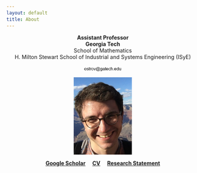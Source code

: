 ```yaml
---
layout: default
title: About
---
```


<p align="center">
<b>Assistant Professor</b><br />
<b>Georgia Tech</b><br />
School of Mathematics<br />  
H. Milton Stewart School of Industrial and Systems Engineering (ISyE)  
</p>  

<p align="center">
<img src="email.png" alt="Email" width="20%" align="center" hspace="20">
</p>    

<p align="center">
<img src="photoGrandCanyon-cropped-stronger.jpg" alt="Getty museum" width="30%" align="center" hspace="20">
</p>    

  
<p align="center">
<a href="https://scholar.google.fr/citations?user=2IvZJ3cAAAAJ&hl=en"><b>Google Scholar</b></a>&emsp;
<a href="assets/dmitrii_ostrovskii_CV.pdf"><b>CV</b></a>&emsp;
<a href="assets/research-statement.pdf"><b>Research Statement</b></a>
</p>
